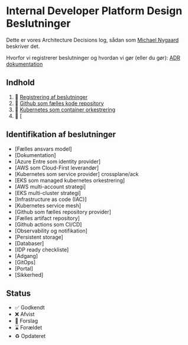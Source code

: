 # Internal Developer Platform Design Beslutninger

Dette er vores Architecture Decisions log, sådan som [Michael Nygaard](https://www.cognitect.com/blog/2011/11/15/documenting-architecture-decisions) beskriver det.

Hvorfor vi registrerer beslutninger og hvordan vi gør (eller du gør): [ADR dokumentation](https://github.com/test-jppolitikenshus/internal-developer-platform/wiki/Architect-Decision-Records)

## Indhold

1. 🤔  [Registrering af beslutninger](000-registrering-af-beslutninger.md)
2. 🤔  [Github som fælles kode repository](001-github-som-shared-code-repository.md)
3. 🤔  [Kubernetes som container orkestrering](002-kubernetes-som-container-orkestrering.md)
4. 🤔  [

## Identifikation af beslutninger

- [Fælles ansvars model]
- [Dokumentation]
- [Azure Entre som identity provider]
- [AWS som Cloud-First leverandør]
- [Kubernetes som service provider] crossplane/ack
- [EKS som managed kubernetes orkestrering]
- [AWS multi-account strategi]
- [EKS multi-cluster strategi]
- [Infrastructure as code (IAC)]
- [Kubernetes service mesh]
- [Github som fælles repository provider]
- [Fælles artifact repository]
- [Github actions som CI/CD]
- [Observability og notifikation]
- [Persistent storage]
- [Databaser]
- [IDP ready checkliste]
- [Adgang]
- [GitOps]
- [Portal]
- [Sikkerhed]



## Status

- ✅ Godkendt
- ❌ Afvist
- 🤔 Forslag
- ⌛️ Forældet
- ♻️ Opdateret
